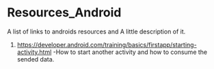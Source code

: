 # Resources_Android
A list of links to androids resources and A little description of it.

1. https://developer.android.com/training/basics/firstapp/starting-activity.html
-How to start another activity and how to consume the sended data.
